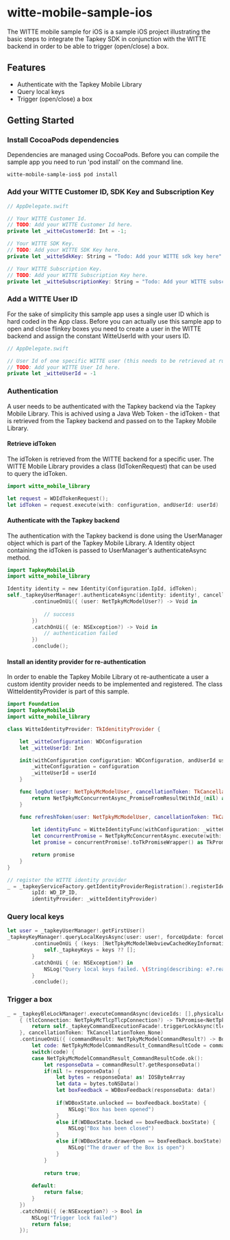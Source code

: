 # witte-mobile-sample-ios

The WITTE mobile sample for iOS is a sample iOS project illustrating the basic steps to integrate the Tapkey SDK in conjunction with the WITTE backend in order to be able to trigger (open/close) a box.

## Features
* Authenticate with the Tapkey Mobile Library
* Query local keys
* Trigger (open/close) a box

## Getting Started

### Install CocoaPods dependencies
Dependencies are managed using CocoaPods. Before you can compile the sample app you need to run 'pod install' on the command line.
```
witte-mobile-sample-ios$ pod install
```

### Add your WITTE Customer ID, SDK Key and Subscription Key 

```swift
// AppDelegate.swift

// Your WITTE Customer Id.
// TODO: Add your WITTE Customer Id here.
private let _witteCustomerId: Int = -1;

// Your WITTE SDK Key.
// TODO: Add your WITTE SDK Key here.
private let _witteSdkKey: String = "Todo: Add your WITTE sdk key here"

// Your WITTE Subscription Key.
// TODO: Add your WITTE Subscription Key here.
private let _witteSubscriptionKey: String = "Todo: Add your WITTE subscription key here"
```

### Add a WITTE User ID
For the sake of simplicity this sample app uses a single user ID which is hard coded in the App class. Before you can actually use this sample app to open and close flinkey boxes you need to create a user in the WITTE backend and assign the constant WitteUserId with your users ID.  

```swift
// AppDelegate.swift

// User Id of one specific WITTE user (this needs to be retrieved at runtime in production apps).
// TODO: Add your WITTE User Id here.
private let _witteUserId = -1
```

### Authentication
A user needs to be authenticated with the Tapkey backend via the Tapkey Mobile Library. This is achived using a Java Web Token - the idToken - that is retrieved from the Tapkey backend and passed on to the Tapkey Mobile Library.

#### Retrieve idToken
The idToken is retrieved from the WITTE backend for a specific user. The WITTE Mobile Library provides a class (IdTokenRequest) that can be used to query the idToken.

```swift
import witte_mobile_library

let request = WDIdTokenRequest();
let idToken = request.execute(with: configuration, andUserId: userId)
```

#### Authenticate with the Tapkey backend
The authentication with the Tapkey backend is done using the UserManager object which is part of the Tapkey Mobile Library. A Identity object containing the idToken is passed to UserManager's authenticateAsync method.
```swift
import TapkeyMobileLib
import witte_mobile_library

Identity identity = new Identity(Configuration.IpId, idToken);
self._tapkeyUserManager!.authenticateAsync(identity: identity!, cancellationToken: TkCancellationToken_None)
        .continueOnUi({ (user: NetTpkyMcModelUser?) -> Void in
            
            // success
        })
        .catchOnUi({ (e: NSException?) -> Void in
            // authentication failed
        })
        .conclude();
```

#### Install an identity provider for re-authentication
In order to enable the Tapkey Mobile Library ot re-authenticate a user a custom identity provider needs to be implemented and registered. The class WitteIdentityProvider is part of this sample.

```swift
import Foundation
import TapkeyMobileLib
import witte_mobile_library

class WitteIdentityProvider: TkIdenitityProvider {

    let _witteConfiguration: WDConfiguration
    let _witteUserId: Int

    init(withConfiguration configuration: WDConfiguration, andUserId userId: Int) {
        _witteConfiguration = configuration
        _witteUserId = userId
    }

    func logOut(user: NetTpkyMcModelUser, cancellationToken: TkCancellationToken) -> TkPromise<Void> {
        return NetTpkyMcConcurrentAsync_PromiseFromResultWithId_(nil) as! TkPromise<Void>;
    }

    func refreshToken(user: NetTpkyMcModelUser, cancellationToken: TkCancellationToken) -> TkPromise<NetTpkyMcModelIdentity> {
        
        let identityFunc = WitteIdentityFunc(withConfiguration: _witteConfiguration, andUserId: _witteUserId);
        let concurrentPromise = NetTpkyMcConcurrentAsync.execute(with: identityFunc)
        let promise = concurrentPromise!.toTkPromiseWrapper() as TkPromise<NetTpkyMcModelIdentity>

        return promise
    }
}

// register the WITTE identity provider
_ = _tapkeyServiceFactory.getIdentityProviderRegistration().registerIdentityProvider(
        ipId: WD_IP_ID,
        identityProvider: _witteIdentityProvider)
```

### Query local keys
```swift
let user = _tapkeyUserManager!.getFirstUser()
_tapkeyKeyManager!.queryLocalKeysAsync(user: user!, forceUpdate: forceUpdate, cancellationToken: TkCancellationToken_None)
        .continueOnUi { (keys: [NetTpkyMcModelWebviewCachedKeyInformation]?) -> Void in
            self._tapkeyKeys = keys ?? [];
        }
        .catchOnUi { (e: NSException?) in
            NSLog("Query local keys failed. \(String(describing: e?.reason))");
        }
        .conclude();
```

### Trigger a box
```swift
_ = _tapkeyBleLockManager!.executeCommandAsync(deviceIds: [],physicalLockId: physicalLockId, commandFunc:
    { (tlcConnection: NetTpkyMcTlcpTlcpConnection?) -> TkPromise<NetTpkyMcModelCommandResult> in
        return self._tapkeyCommandExecutionFacade!.triggerLockAsync(tlcConnection, cancellationToken: TkCancellationToken_None)
    }, cancellationToken: TkCancellationToken_None)
    .continueOnUi({ (commandResult: NetTpkyMcModelCommandResult?) -> Bool in
        let code: NetTpkyMcModelCommandResult_CommandResultCode = commandResult?.getCode() ?? NetTpkyMcModelCommandResult_CommandResultCode.technicalError();
        switch(code) {
        case NetTpkyMcModelCommandResult_CommandResultCode.ok():
            let responseData = commandResult?.getResponseData()
            if(nil != responseData) {
                let bytes = responseData! as! IOSByteArray
                let data = bytes.toNSData()
                let boxFeedback = WDBoxFeedback(responseData: data!)
                
                if(WDBoxState.unlocked == boxFeedback.boxState) {
                    NSLog("Box has been opened")
                }
                else if(WDBoxState.locked == boxFeedback.boxState) {
                    NSLog("Box has been closed")
                }
                else if(WDBoxState.drawerOpen == boxFeedback.boxState) {
                    NSLog("The drawer of the Box is open")
                }
            }
            
            return true;
            
        default:
            return false;
        }
    })
    .catchOnUi({ (e:NSException?) -> Bool in
        NSLog("Trigger lock failed")
        return false;
    });
```